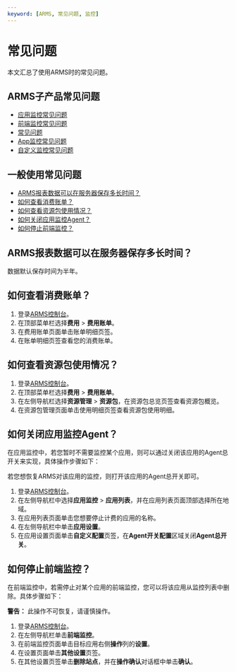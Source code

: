 ```yaml
---
keyword: [ARMS, 常见问题, 监控]
---
```


# 常见问题

本文汇总了使用ARMS时的常见问题。

## ARMS子产品常见问题

-   [应用监控常见问题](/cn.zh-CN/应用监控/应用监控常见问题.md)
-   [前端监控常见问题](/cn.zh-CN/前端监控/前端监控常见问题.md)
-   [常见问题]()
-   [App监控常见问题](/cn.zh-CN/App监控/App监控常见问题.md)
-   [自定义监控常见问题](/cn.zh-CN/自定义监控/自定义监控常见问题.md)

## 一般使用常见问题

-   [ARMS报表数据可以在服务器保存多长时间？](#section_my0_bx5_9w5)
-   [如何查看消费账单？](#section_ve8_jn3_qiw)
-   [如何查看资源包使用情况？](#section_tj4_mi2_rih)
-   [如何关闭应用监控Agent？](#section_epz_pp5_lnv)
-   [如何停止前端监控？](#section_f5g_9nk_9ah)

## ARMS报表数据可以在服务器保存多长时间？

数据默认保存时间为半年。

## 如何查看消费账单？

1.  登录[ARMS控制台](https://arms.console.aliyun.com/#/home)。
2.  在顶部菜单栏选择**费用** \> **费用账单**。
3.  在费用账单页面单击账单明细页签。
4.  在账单明细页签查看您的消费账单。

## 如何查看资源包使用情况？

1.  登录[ARMS控制台](https://arms.console.aliyun.com/#/home)。
2.  在顶部菜单栏选择**费用** \> **费用账单**。
3.  在左侧导航栏选择**资源管理** \> **资源包**，在资源包总览页签查看资源包概览。
4.  在资源包管理页面单击使用明细页签查看资源包使用明细。

## 如何关闭应用监控Agent？

在应用监控中，若您暂时不需要监控某个应用，则可以通过关闭该应用的Agent总开关来实现，具体操作步骤如下：

若您想恢复ARMS对该应用的监控，则打开该应用的Agent总开关即可。

1.  登录[ARMS控制台](https://arms.console.aliyun.com/#/home)。
2.  在左侧导航栏中选择**应用监控** \> **应用列表**，并在应用列表页面顶部选择所在地域。
3.  在应用列表页面单击您想要停止计费的应用的名称。
4.  在左侧导航栏中单击**应用设置**。
5.  在应用设置页面单击**自定义配置**页签，在**Agent开关配置**区域关闭**Agent总开关**。

## 如何停止前端监控？

在前端监控中，若需停止对某个应用的前端监控，您可以将该应用从监控列表中删除。具体步骤如下：

**警告：** 此操作不可恢复，请谨慎操作。

1.  登录[ARMS控制台](https://arms.console.aliyun.com/#/home)。
2.  在左侧导航栏单击**前端监控**。
3.  在前端监控页面单击目标应用右侧**操作**列的**设置**。
4.  在设置页面单击**其他设置**页签。
5.  在其他设置页签单击**删除站点**，并在**操作确认**对话框中单击**确认**。

